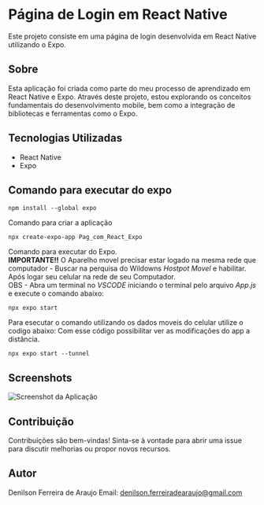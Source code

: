 # Página de Login em React Native

Este projeto consiste em uma página de login desenvolvida em React Native utilizando o Expo.

## Sobre

Esta aplicação foi criada como parte do meu processo de aprendizado em React Native e Expo. Através deste projeto, estou explorando os conceitos fundamentais do desenvolvimento mobile, bem como a integração de bibliotecas e ferramentas como o Expo.

## Tecnologias Utilizadas

- React Native
- Expo

## Comando para executar do expo

```
npm install --global expo

```

Comando para criar a aplicação
```
npx create-expo-app Pag_com_React_Expo

```

Comando para executar do Expo. <br>
**IMPORTANTE!!** O Aparelho movel precisar estar logado na mesma rede que computador - Buscar na perquisa do Wildowns *Hostpot Movel* e habilitar. Após logar seu celular na rede de seu Computador.<br>
OBS - Abra um terminal no *VSCODE* iniciando o terminal pelo arquivo *App.js* e execute o comando abaixo:
```
npx expo start

```

Para esecutar o comando utilizando os dados moveis do celular utilize o codigo abaixo: 
Com esse código possibilitar ver as modificações do app a distância.
```
npx expo start --tunnel

```

## Screenshots

![Screenshot da Aplicação](./screenshots/screenshot.png)

## Contribuição

Contribuições são bem-vindas! Sinta-se à vontade para abrir uma issue para discutir melhorias ou propor novos recursos.

## Autor

Denilson Ferreira de Araujo
Email: denilson.ferreiradearaujo@gmail.com
